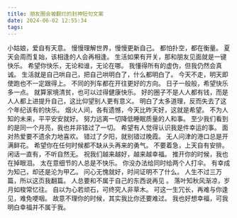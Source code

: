 ```yaml
---
title: 朋友圈会被翻烂的封神短句文案
date: 2024-06-02 12:55:34
tags:
---
```


小姑娘，爱自有天意。
慢慢理解世界，慢慢更新自己。
都怕扑空，都在衡量。
夏天会周而复始，该相逢的人会再相逢。
生活如果有开关，那和朋友见面就是一键快乐。
希望你快乐，无论和谁，无论在哪。
我懂得所有的虚伪，但我仍然会真诚。
生活就是自己哄自己，把自己哄明白了，什么都明白了。
今天不走，明天即使跑也不一定跟得上。
不同的列车都在开往更好的方向。
日子一般般，希望快乐多一点。
就算家境清贫，也可以过得健康快乐。
好的圈子不是人人都有钱，而是人人都上进提升自己，这比仰望别人更有意义。
明白了太多道理，反而失去了这个年纪该有的快乐。
烟火人间，各有遗憾，今天比昨天好，这就是希望。
不为人知的未来，平平安安就好。
努力远离一切降低睡眠质量的人和事。
至少我们看到的是同一个月亮，我也并非错过了一切。
希望有人觉得认识我是件幸运的事。
面对热爱要不遗余力地喜欢。
错过了夕阳，就别错过晚霞。
无人问津的港口总是开满鲜花。
希望你在任何时候都不缺从头再来的勇气。
不要着急，上天自有安排。
闲话一直有，不听自然无。
祝我们越来越好，越来越幸福。
推开你的时候，我也在掉眼泪。
太在意细节的人总是不快乐。
你没办法给同时给两个人打伞。
有幸成为知己，却还是沦为甲乙。
问心无愧就好，时间证明不了什么。
人生不过三万篇，所以这页我翻篇。
人总要和不属于自己的东西说再见 。
落叶知秋风渐凉，岁月如梭常忆往。
自以为心若顽石，可终究人非草木。
可这一生冗长，再难与你逢见，难免哽咽。
故意不理你的时候，其实我比你还要难过。
我也好想幸福，可我明白幸福并不属于我。